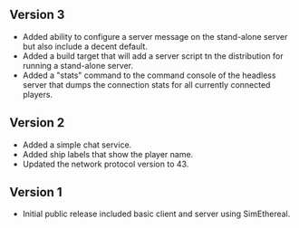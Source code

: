 Version 3
----------
* Added ability to configure a server message on the stand-alone
    server but also include a decent default.
* Added a build target that will add a server script tn the distribution 
    for running a stand-alone server.
* Added a "stats" command to the command console of the headless server
    that dumps the connection stats for all currently connected players.    
    

Version 2
----------
* Added a simple chat service.
* Added ship labels that show the player name.
* Updated the network protocol version to 43.


Version 1
-----------
* Initial public release included basic client and server using
    SimEthereal. 
